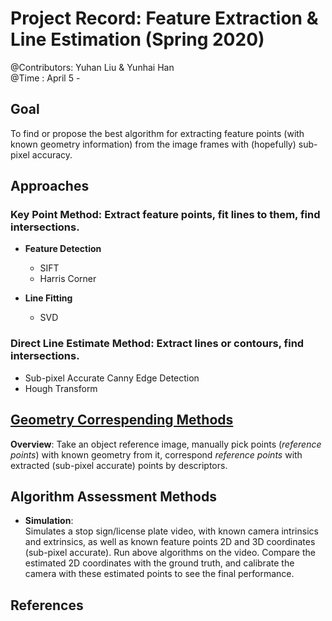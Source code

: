 # Project Record: Feature Extraction & Line Estimation (Spring 2020)
@Contributors: Yuhan Liu & Yunhai Han  
@Time        : April 5 - 

## Goal
To find or propose the best algorithm for extracting feature points (with known geometry information) from the image frames with (hopefully) sub-pixel accuracy.

## Approaches

### **Key Point Method**: Extract feature points, fit lines to them, find intersections.  
* **Feature Detection**  
    * SIFT
    * Harris Corner

* **Line Fitting**  
    * SVD

### **Direct Line Estimate Method**: Extract lines or contours, find intersections.
* Sub-pixel Accurate Canny Edge Detection
* Hough Transform

## [Geometry Correspending Methods](https://github.com/AutonomousVehicleLaboratory/camera_auto-calib/blob/master/Overview/geometry_correspondence.pdf)
**Overview**: Take an object reference image, manually pick points (*reference points*) with known geometry from it, correspond *reference points* with extracted (sub-pixel accurate) points by descriptors.

## Algorithm Assessment Methods
* **Simulation**:  
Simulates a stop sign/license plate video, with known camera intrinsics and extrinsics, as well as known feature points 2D and 3D coordinates (sub-pixel accurate). Run above algorithms on the video. Compare the estimated 2D coordinates with the ground truth, and calibrate the camera with these estimated points to see the final performance.

## References
